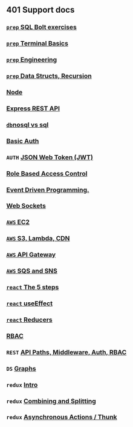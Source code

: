 ## 401 Support docs

### [`prep` SQL Bolt exercises](SQL.md)
### [`prep` Terminal Basics](terminal.md)
### [`prep` Engineering](js401/prep_engineering.md)
### [`prep` Data Structs, Recursion](js401/data_structs.md)

### [Node](js401%2Fjs401_01.md)
### [Express REST API](js401/03.md)
### [`db`nosql vs sql](js401%2Fjs401_04.md)
### [Basic Auth](js401%2F05.md)
### `AUTH` [JSON Web Token (JWT)](js401/06.md)
### [Role Based Access Control](js401/07.md)
### [Event Driven Programming.](./js401/08.md)
### [Web Sockets](./js401/09.md)

### [`AWS` EC2](./js401/10.md)
### [`AWS` S3, Lambda, CDN](js401%2F11.md)
### [`AWS` API Gateway](js401%2F12.md)
### [`AWS` SQS and  SNS](js401%2F13.md)
### [`react` The 5 steps](js401%2F15.md)
### [`react` useEffect](js401%2F16.md)
### [`react` Reducers](js401%2F17.md)
### [RBAC](js401%2F21.md)
### `REST` [API Paths, Middleware, Auth, RBAC](js401%2F22.md)
### `DS` [Graphs](js401%2F23.md)
### `redux` [Intro](js401%2F24.Redux.md)
### `redux` [Combining and Splitting](js401%2F25.md)
### `redux` [Asynchronous Actions / Thunk](js401%2F26.md)
